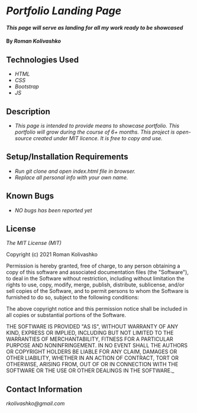 
# _Portfolio Landing Page_

#### _This page will serve as landing for all my work ready to be showcased_

#### By _**Roman Kolivashko**_

## Technologies Used

* _HTML_
* _CSS_
* _Bootstrap_
* _JS_

## Description

* _This page is intended to provide means to showcase portfolio. This portfolio will grow during the course of 6+ months. This project is open-source created under MIT licence. It is free to copy and use._

## Setup/Installation Requirements

* _Run git clone and open index.html file in browser._
* _Replace all personal info with your own name._

## Known Bugs

* _NO bugs has been reported yet_

## License

_The MIT License (MIT)_

Copyright (c) 2021 Roman Kolivashko

Permission is hereby granted, free of charge, to any person obtaining a copy of this software and associated documentation files (the "Software"), to deal in the Software without restriction, including without limitation the rights to use, copy, modify, merge, publish, distribute, sublicense, and/or sell copies of the Software, and to permit persons to whom the Software is furnished to do so, subject to the following conditions:

The above copyright notice and this permission notice shall be included in all copies or substantial portions of the Software.

THE SOFTWARE IS PROVIDED "AS IS", WITHOUT WARRANTY OF ANY KIND, EXPRESS OR IMPLIED, INCLUDING BUT NOT LIMITED TO THE WARRANTIES OF MERCHANTABILITY, FITNESS FOR A PARTICULAR PURPOSE AND NONINFRINGEMENT. IN NO EVENT SHALL THE AUTHORS OR COPYRIGHT HOLDERS BE LIABLE FOR ANY CLAIM, DAMAGES OR OTHER LIABILITY, WHETHER IN AN ACTION OF CONTRACT, TORT OR OTHERWISE, ARISING FROM, OUT OF OR IN CONNECTION WITH THE SOFTWARE OR THE USE OR OTHER DEALINGS IN THE SOFTWARE._

## Contact Information

_rkolivashko@gmail.com_
